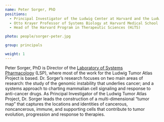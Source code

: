 ```yaml
---
name: Peter Sorger, PhD
positions:
  - Principal Investigator of the Ludwig Center at Harvard and the Ludwig Tumor Atlas Project
  - Otto Krayer Professor of Systems Biology at Harvard Medical School
  - Head of the Harvard Program in Therapeutic Sciences (HiTS)

photo: people/sorger-peter.jpg

group: principals

weight: 1
---
```


Peter Sorger, PhD is Director of the [Laboratory of Systems Pharmacology](https://labsyspharm.org/) (LSP), where most of the work for the Ludwig Tumor Atlas Project is based. Dr. Sorger’s research focuses on two main areas of research: the study of the genomic instability that underlies cancer; and a systems approach to charting mammalian cell signaling and response to anti-cancer drugs. As Principal Investigator of the Ludwig Tumor Atlas Project, Dr. Sorger leads the construction of a multi-dimensional “tumor map” that captures the locations and identities of cancerous, noncancerous, immune, and supporting cells that contribute to tumor evolution, progression and response to therapies.
